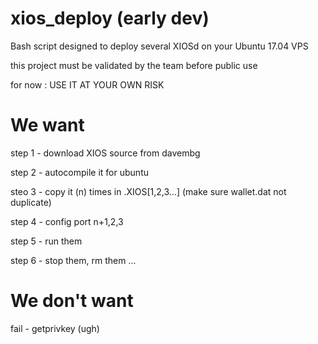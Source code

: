 # xios_deploy (early dev)
Bash script designed to deploy several XIOSd on your Ubuntu 17.04 VPS

this project must be validated by the team before public use

for now : USE IT AT YOUR OWN RISK

# We want
step 1 - download XIOS source from davembg

step 2 - autocompile it for ubuntu

steo 3 - copy it (n) times in .XIOS[1,2,3...] (make sure wallet.dat not duplicate)

step 4 - config port n+1,2,3 

step 5 - run them

step 6 - stop them, rm them ...

# We don't want

fail - getprivkey (ugh)
